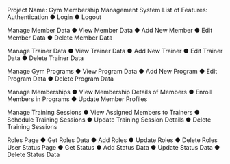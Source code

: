 Project Name: Gym Membership Management System
List of Features:
Authentication
● Login
● Logout

Manage Member Data
● View Member Data
● Add New Member
● Edit Member Data
● Delete Member Data

Manage Trainer Data
● View Trainer Data
● Add New Trainer
● Edit Trainer Data
● Delete Trainer Data

Manage Gym Programs
● View Program Data
● Add New Program
● Edit Program Data
● Delete Program Data

Manage Memberships
● View Membership Details of Members
● Enroll Members in Programs
● Update Member Profiles

Manage Training Sessions
● View Assigned Members to Trainers
● Schedule Training Sessions
● Update Training Session Details
● Delete Training Sessions

Roles Page
● Get Roles Data
● Add Roles
● Update Roles
● Delete Roles
User Status Page
● Get Status
● Add Status Data
● Update Status Data
● Delete Status Data
